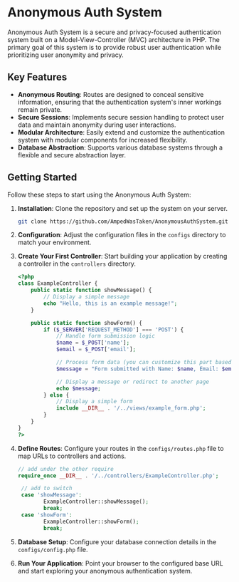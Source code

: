 # Anonymous Auth System

Anonymous Auth System is a secure and privacy-focused authentication system built on a Model-View-Controller (MVC) architecture in PHP. The primary goal of this system is to provide robust user authentication while prioritizing user anonymity and privacy.

## Key Features

- **Anonymous Routing**: Routes are designed to conceal sensitive information, ensuring that the authentication system's inner workings remain private.
- **Secure Sessions**: Implements secure session handling to protect user data and maintain anonymity during user interactions.
- **Modular Architecture**: Easily extend and customize the authentication system with modular components for increased flexibility.
- **Database Abstraction**: Supports various database systems through a flexible and secure abstraction layer.

## Getting Started

Follow these steps to start using the Anonymous Auth System:

1. **Installation**: Clone the repository and set up the system on your server.

    ```bash
    git clone https://github.com/AmpedWasTaken/AnonymousAuthSystem.git
    ```

2. **Configuration**: Adjust the configuration files in the `configs` directory to match your environment.

3. **Create Your First Controller**: Start building your application by creating a controller in the `controllers` directory.

    ```php
    <?php
    class ExampleController {
        public static function showMessage() {
            // Display a simple message
            echo "Hello, this is an example message!";
        }
    
        public static function showForm() {
            if ($_SERVER['REQUEST_METHOD'] === 'POST') {
                // Handle form submission logic
                $name = $_POST['name'];
                $email = $_POST['email'];
    
                // Process form data (you can customize this part based on your needs)
                $message = "Form submitted with Name: $name, Email: $email";
    
                // Display a message or redirect to another page
                echo $message;
            } else {
                // Display a simple form
                include __DIR__ . '/../views/example_form.php';
            }
        }
    }
    ?>
    ```

4. **Define Routes**: Configure your routes in the `configs/routes.php` file to map URLs to controllers and actions.

    ```php
    // add under the other require
    require_once __DIR__ . '/../controllers/ExampleController.php';

     // add to switch
     case 'showMessage':
            ExampleController::showMessage();
            break;
     case 'showForm':
            ExampleController::showForm();
            break;
    ```

5. **Database Setup**: Configure your database connection details in the `configs/config.php` file.

6. **Run Your Application**: Point your browser to the configured base URL and start exploring your anonymous authentication system.

   
